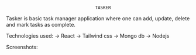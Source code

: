                                       TASKER

Tasker is basic task manager application where one can add, update, delete and mark tasks as complete.


Technologies used:
-> React
-> Tailwind css
-> Mongo db
-> Nodejs

Screenshots:



